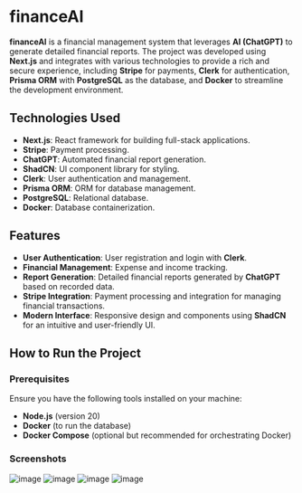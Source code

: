 # financeAI

**financeAI** is a financial management system that leverages **AI (ChatGPT)** to generate detailed financial reports. The project was developed using **Next.js** and integrates with various technologies to provide a rich and secure experience, including **Stripe** for payments, **Clerk** for authentication, **Prisma ORM** with **PostgreSQL** as the database, and **Docker** to streamline the development environment.

## Technologies Used

- **Next.js**: React framework for building full-stack applications.
- **Stripe**: Payment processing.
- **ChatGPT**: Automated financial report generation.
- **ShadCN**: UI component library for styling.
- **Clerk**: User authentication and management.
- **Prisma ORM**: ORM for database management.
- **PostgreSQL**: Relational database.
- **Docker**: Database containerization.

## Features

- **User Authentication**: User registration and login with **Clerk**.
- **Financial Management**: Expense and income tracking.
- **Report Generation**: Detailed financial reports generated by **ChatGPT** based on recorded data.
- **Stripe Integration**: Payment processing and integration for managing financial transactions.
- **Modern Interface**: Responsive design and components using **ShadCN** for an intuitive and user-friendly UI.

## How to Run the Project

### Prerequisites

Ensure you have the following tools installed on your machine:

- **Node.js** (version 20)
- **Docker** (to run the database)
- **Docker Compose** (optional but recommended for orchestrating Docker)


### Screenshots

![image](https://github.com/user-attachments/assets/d6be7293-9dbe-4e3b-adef-99ca6811761f)
![image](https://github.com/user-attachments/assets/d05c18f2-a598-4f9f-a347-24d695cff510)
![image](https://github.com/user-attachments/assets/b75cb399-992a-485d-97c7-63ee6a8f3c2a)
![image](https://github.com/user-attachments/assets/922f9c2b-3dfd-4233-ba89-a345938769ae)



